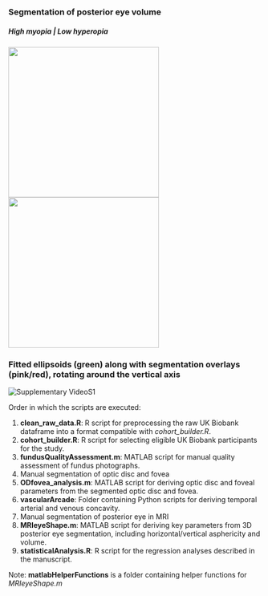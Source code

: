 

### Segmentation of posterior eye volume
##### High myopia | Low hyperopia

<p float="left">
  <img src="https://github.com/user-attachments/assets/5f47efbf-0d97-496b-bece-24f218766c77" width="300" />
  <img src="https://github.com/user-attachments/assets/5cc4eb50-d006-4f7f-8922-1b9755f7d968" width="300" /> 
</p>



### Fitted ellipsoids (green) along with segmentation overlays (pink/red), rotating around the vertical axis

![Supplementary VideoS1](https://github.com/user-attachments/assets/011ea01d-e96a-4313-bba2-099cf4bd0a19)





Order in which the scripts are executed: 
1. **clean_raw_data.R**: R script for preprocessing the raw UK Biobank dataframe into a format compatible with *cohort_builder.R*.
2. **cohort_builder.R**: R script for selecting eligible UK Biobank participants for the study.
3. **fundusQualityAssessment.m**: MATLAB script for manual quality assessment of fundus photographs.
4. Manual segmentation of optic disc and fovea
5. **ODfovea_analysis.m**: MATLAB script for deriving optic disc and foveal parameters from the segmented optic disc and fovea.
6. **vascularArcade**: Folder containing Python scripts for deriving temporal arterial and venous concavity.
7. Manual segmentation of posterior eye in MRI
8. **MRIeyeShape.m**: MATLAB script for deriving key parameters from 3D posterior eye segmentation, including horizontal/vertical asphericity and volume.
9. **statisticalAnalysis.R**: R script for the regression analyses described in the manuscript.

Note: **matlabHelperFunctions** is a folder containing helper functions for *MRIeyeShape.m* 


